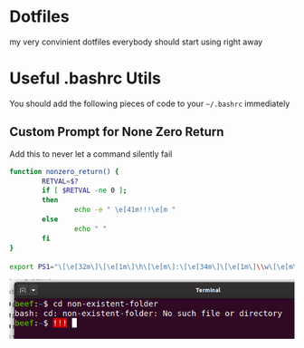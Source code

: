 # Dotfiles
my very convinient dotfiles everybody should start using right away



# Useful .bashrc Utils

You should add the following pieces of code to your `~/.bashrc` immediately

## Custom Prompt for None Zero Return

Add this to never let a command silently fail

```.bash
function nonzero_return() {
        RETVAL=$?
        if [ $RETVAL -ne 0 ];
        then
                echo -e " \e[41m!!!\e[m "
        else
                echo " "
        fi
}

export PS1="\[\e[32m\]\[\e[1m\]\h\[\e[m\]:\[\e[34m\]\[\e[1m\]\\w\[\e[m\]\\$\`nonzero_return\`"

```

![non zero prompt](./non-zero-prompt.png)


